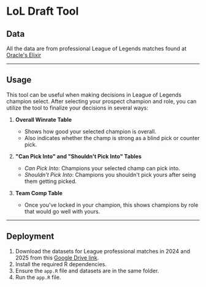 # LoL Draft Tool

## **Data**
All the data are from professional League of Legends matches found at [Oracle's Elixir](https://oracleselixir.com/)

---

## **Usage**
This tool can be useful when making decisions in League of Legends champion select. After selecting your prospect champion and role, you can utilize the tool to finalize your decisions in several ways:

1. **Overall Winrate Table**  
   - Shows how good your selected champion is overall.  
   - Also indicates whether the champ is strong as a blind pick or counter pick.

2. **"Can Pick Into" and "Shouldn't Pick Into" Tables**  
   - _Can Pick Into_: Champions your selected champ can pick into.
   - _Shouldn't Pick Into_: Champions you shouldn't pick yours after seing them getting picked.

3. **Team Comp Table**  
   - Once you've locked in your champion, this shows champions by role that would go well with yours.

---

## **Deployment**

1. Download the datasets for League professional matches in 2024 and 2025 from this [Google Drive link](https://drive.google.com/drive/u/0/folders/1gLSw0RLjBbtaNy0dgnGQDAZOHIgCe-HH).
2. Install the required R dependencies.
3. Ensure the `app.R` file and datasets are in the same folder.
4. Run the `app.R` file.
